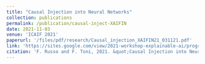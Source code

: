 ```yaml
---
title: "Causal Injection into Neural Networks"
collection: publications
permalink: /publication/causal-inject-XAIFIN
date: 2021-11-03
venue: 'ICAIF 2021'
paperurl: '/files/pdf/research/Causal_injection_XAIFIN21_031121.pdf'
link: 'https://sites.google.com/view/2021-workshop-explainable-ai/programme'
citation: 'F. Russo and F. Toni, 2021. &quot;Causal Injection into Neural Networks.&quot; <i>1st International Workshop on Explainable AI in Finance (XAI-FIN) part of the 2021 ACM International Conference on AI in Finance (ICAIF).</i>'
---
```

